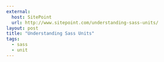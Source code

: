 ```yaml
---
external:
  host: SitePoint
  url: http://www.sitepoint.com/understanding-sass-units/
layout: post
title: "Understanding Sass Units"
tags:
  - sass
  - unit
---
```

